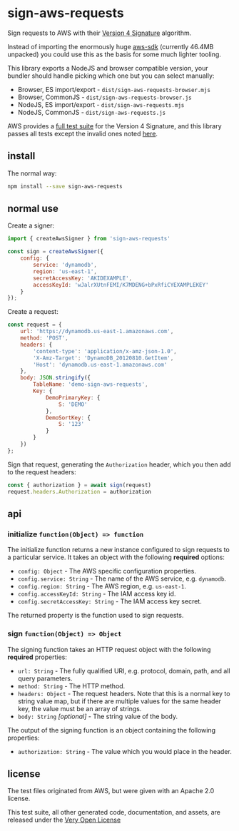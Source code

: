 # sign-aws-requests

Sign requests to AWS with their [Version 4 Signature](https://docs.aws.amazon.com/general/latest/gr/sigv4_signing.html) algorithm.

Instead of importing the enormously huge [aws-sdk](https://www.npmjs.com/package/aws-sdk) (currently 46.4MB unpacked) you could use this as the basis for some much lighter tooling.

This library exports a NodeJS and browser compatible version, your bundler should handle picking which one but you can select manually:

* Browser, ES import/export - `dist/sign-aws-requests-browser.mjs`
* Browser, CommonJS - `dist/sign-aws-requests-browser.js`
* NodeJS, ES import/export - `dist/sign-aws-requests.mjs`
* NodeJS, CommonJS - `dist/sign-aws-requests.js`

AWS provides a [full test suite](https://docs.aws.amazon.com/general/latest/gr/signature-v4-test-suite.html) for the Version 4 Signature, and this library passes all tests except the invalid ones noted [here](https://github.com/saibotsivad/aws-sig-v4-test-suite/#notes-on-bad-tests).

## install

The normal way:

```bash
npm install --save sign-aws-requests
```

## normal use

Create a signer:

```js
import { createAwsSigner } from 'sign-aws-requests'

const sign = createAwsSigner({
	config: {
		service: 'dynamodb',
		region: 'us-east-1',
		secretAccessKey: 'AKIDEXAMPLE',
		accessKeyId: 'wJalrXUtnFEMI/K7MDENG+bPxRfiCYEXAMPLEKEY'
	}
});
```

Create a request:

```js
const request = {
	url: 'https://dynamodb.us-east-1.amazonaws.com',
	method: 'POST',
	headers: {
		'content-type': 'application/x-amz-json-1.0',
		'X-Amz-Target': 'DynamoDB_20120810.GetItem',
		'Host': 'dynamodb.us-east-1.amazonaws.com'
	},
	body: JSON.stringify({
		TableName: 'demo-sign-aws-requests',
		Key: {
			DemoPrimaryKey: {
				S: 'DEMO'
			},
			DemoSortKey: {
				S: '123'
			}
		}
	})
};
```

Sign that request, generating the `Authorization` header, which you then add to the request headers:

```js
const { authorization } = await sign(request)
request.headers.Authorization = authorization
```

## api

### initialize `function(Object) => function`

The initialize function returns a new instance configured to sign requests to a particular service. It takes an object with the following **required** options:

* `config: Object` - The AWS specific configuration properties.
* `config.service: String` - The name of the AWS service, e.g. `dynamodb`.
* `config.region: String` - The AWS region, e.g. `us-east-1`.
* `config.accessKeyId: String` - The IAM access key id.
* `config.secretAccessKey: String` - The IAM access key secret.

The returned property is the function used to sign requests.

### sign `function(Object) => Object`

The signing function takes an HTTP request object with the following **required** properties:

* `url: String` - The fully qualified URI, e.g. protocol, domain, path, and all query parameters.
* `method: String` - The HTTP method.
* `headers: Object` - The request headers. Note that this is a normal key to string value map, but if there are multiple values for the same header key, the value must be an array of strings.
* `body: String` *[optional]* - The string value of the body.

The output of the signing function is an object containing the following properties:

* `authorization: String` - The value which you would place in the header.

## license

The test files originated from AWS, but were given with an Apache 2.0 license.

This test suite, all other generated code, documentation, and assets, are released under the [Very Open License](http://veryopenlicense.com)
